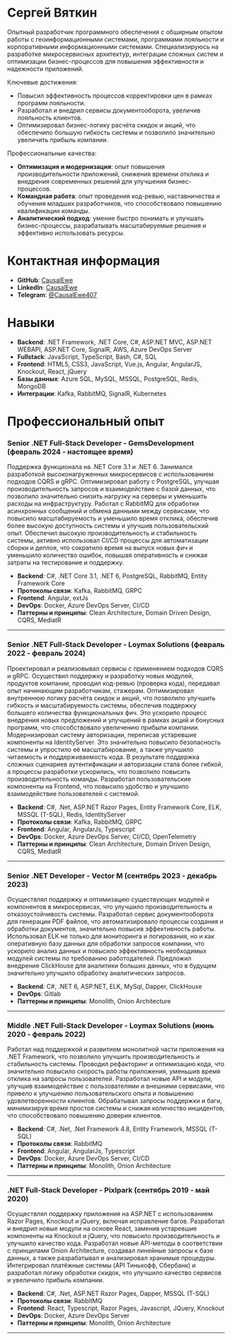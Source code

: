<h1>Сергей Вяткин</h1>
<p>Опытный разработчик программного обеспечения с обширным опытом работы с геоинформационными системами, программами лояльности и корпоративными информационными системами. Специализируюсь на разработке микросервисных архитектур, интеграции сложных систем и оптимизации бизнес-процессов для повышения эффективности и надежности приложений.</p>

<p>Ключевые достижения:</p>

- Повысил эффективность процессов корректировки цен в рамках программ лояльности.
- Разработал и внедрил сервисы документооборота, увеличив лояльность клиентов.
- Оптимизировал бизнес-логику расчёта скидок и акций, что обеспечило большую гибкость системы и позволило значительно увеличить прибыль компании.

<p>Профессиональные качества:</p>

- **Оптимизация и модернизация**: опыт повышения производительности приложений, снижения времени отклика и внедрения современных решений для улучшения бизнес-процессов.
- **Командная работа**: опыт проведения код-ревью, наставничества и обучения младших разработчиков, что способствовало повышению квалификации команды.
- **Аналитический подход**: умение быстро понимать и улучшать бизнес-процессы, разрабатывать масштабируемые решения и эффективно использовать ресурсы.

<h1>Контактная информация</h1>

- **GitHub**: [CausalEwe](https://github.com/CausalEwe)
- **LinkedIn**: [CausalEwe](https://www.linkedin.com/in/causalewe/)
- **Telegram**: [@CausalEwe407](https://t.me/CausalEwe407)

<h1>Навыки</h1>

- **Backend**: .NET Framework, .NET Core, C#, ASP.NET MVC, ASP.NET WEBAPI, ASP.NET Core, SignalR, AWS, Azure DevOps Server
- **Fullstack**: JavaScript, TypeScript, Bash, C#, SQL
- **Frontend**: HTML5, CSS3, JavaScript, Vue.js, Angular, AngularJS, Knockout, React, jQuery
- **Базы данных**: Azure SQL, MySQL, MSSQL, PostgreSQL, Redis, MongoDB
- **Интеграции**: Kafka, RabbitMQ, SignalR, Kubernetes

<h1>Профессиональный опыт</h1>

<h3>Senior .NET Full-Stack Developer - GemsDevelopment (февраль 2024 - настоящее время)</h3>

Поддержка функционала на .NET Core 3.1 и .NET 6.
Занимался разработкой высоконагруженных микросервисов с использованием подходов CQRS и gRPC.
Оптимизировал работу с PostgreSQL, улучшая производительность запросов и взаимодействие с базой данных, что позволило значительно снизить нагрузку на серверы и уменьшить расходы на инфраструктуру. 
Работал с RabbitMQ для обработки асинхронных сообщений и обмена данными между сервисами, что повысило масштабируемость и уменьшило время отклика, обеспечив более высокую доступность системы и улучшив пользовательский опыт. 
Обеспечил высокую производительность и стабильность системы, активно использовал CI/CD процессы для автоматизации сборки и деплоя, что сократило время на выпуск новых фич и уменьшило количество ошибок, повышая оперативность и снижая затраты на тестирование и поддержку. 

- **Backend**: C#, .NET Core 3.1, .NET 6, PostgreSQL, RabbitMQ, Entity Framework Core
- **Протоколы связи**: Kafka, RabbitMQ, GRPC
- **Frontend**: Angular, extJs
- **DevOps**: Docker, Azure DevOps Server, CI/CD
- **Паттерны и принципы**: Clean Architecture, Domain Driven Design, CQRS, MediatR

---

<h3>Senior .NET Full-Stack Developer - Loymax Solutions (февраль 2022 - февраль 2024)</h3>

Проектировал и реализовывал сервисы с применением подходов CQRS и gRPC.
Осуществил поддержку и разработку новых модулей, продуктов компании, проводил код-ревью (проверка кода), передавал опыт начинающим разработчикам, стажерам. 
Оптимизировал внутреннюю логику расчёта скидок и акций, что позволило улучшить гибкость и масштабируемость системы, обеспечив поддержку большего количества функциональных фич. Это ускорило процесс внедрения новых предложений и улучшений в рамках акций и бонусных программ, что способствовало увеличению прибыли компании. 
Модернизировал систему авторизации, переписав устаревшие компоненты на IdentityServer. Это значительно повысило безопасность системы и упростило её масштабирование, а также улучшило читаемость и поддерживаемость кода. В результате поддержка сложных сценариев аутентификации и авторизации стала более гибкой, а процессы разработки ускорились, что позволило повысить производительность команды.
Разработал пользовательские компоненты на Frontend, что повысило удобство и улучшило взаимодействие пользователей с системой.

- **Backend**: C#, .Net, ASP.NET Razor Pages, Entity Framework Core, ELK, MSSQL (T-SQL), Redis, IdentityServer
- **Протоколы связи**: Kafka, RabbitMQ, GRPC
- **Frontend**: Angular, AngularJs, Typescript
- **DevOps**: Docker, Azure DevOps Server, CI/CD, OpenTelemetry
- **Паттерны и принципы**: Clean Architecture, Domain Driven Design, CQRS, MediatR

---

<h3>Senior .NET Developer - Vector M (сентябрь 2023 - декабрь 2023)</h3>

Осуществлял поддержку и оптимизацию существующих модулей и компонентов в микросервисах, что улучшило производительность и отказоустойчивость системы. 
Разработал сервис документооборота для генерации PDF файлов, что автоматизировало процессы создания и обработки документов, значительно повысив эффективность работы.
Использовал ELK не только для мониторинга и логирования, но и как оперативную базу данных для обработки запросов компании, что ускорило анализ данных и повысило эффективность необходимых модулей системы по требованию работодателей.
Предложил внедрение ClickHouse для аналитики больших данных, что в будущем значительно улучшило обработку аналитических запросов.

- **Backend**: C#, .NET 6, ASP.NET, ELK, MySql, Dapper, ClickHouse
- **DevOps**: Gitlab
- **Паттерны и принципы**: Monolith, Onion Architecture

---

<h3> Middle .NET Full-Stack Developer - Loymax Solutions (июнь 2020 - февраль 2022)</h3>

Работал над поддержкой и развитием монолитной части приложения на .NET Framework, что позволило улучшить производительность и стабильность системы.
Проводил рефакторинг и оптимизацию кода, что значительно повысило скорость работы приложения, уменьшив время отклика на запросы пользователей.
Разработал новые API и модули, улучшив взаимодействие с пользователями и внешними сервисами, что привело к улучшению пользовательского опыта и повышению удовлетворенности клиентов.
Обрабатывал запросы поддержки и баги, минимизируя время простоя системы и снижая количество инцидентов, что способствовало повышению доверия клиентов.

- **Backend**: C#, .Net, .Net Framework 4.8, Entity Framework, MSSQL (T-SQL)
- **Протоколы связи**: RabbitMQ
- **Frontend**: Angular, AngularJs, Typescript
- **DevOps**: Docker, Azure DevOps Server, CI/CD
- **Паттерны и принципы**: Monolith, Onion Architecture

---

<h3> .NET Full-Stack Developer - Pixlpark (сентябрь 2019 - май 2020)</h3>

Осуществлял поддержку приложения на ASP.NET с использованием Razor Pages, Knockout и jQuery, включая исправление багов. 
Разработал и внедрил новые модули на основе React, заменив устаревшие компоненты на Knockout и jQuery, что повысило производительность и улучшило качество кода. 
Разработал новые API-методы в соответствии с принципами Onion Architecture, создавал линейные запросы к базе данных, а также разрабатывал и анализировал хранимые процедуры. 
Интегрировал платёжные системы (API Тинькофф, Сбербанк) и разработал логику обработки скидок, что улучшило качество сервисов и увеличило прибыль компании.

- **Backend**: C#, .Net, ASP.NET Razor Pages, Dapper, MSSQL (T-SQL)
- **Протоколы связи**: RabbitMQ
- **Frontend**: React, Typescript, Razor Pages, Javascript, JQuery, Knockout
- **DevOps**: Docker, Azure DevOps Server
- **Паттерны и принципы**: Monolith, Onion Architecture

---
